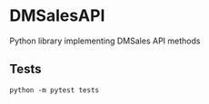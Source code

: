 # DMSalesAPI
Python library implementing DMSales API methods

## Tests

```
python -m pytest tests
```

